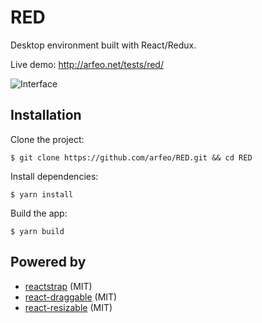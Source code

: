 # RED

Desktop environment built with React/Redux.

Live demo: http://arfeo.net/tests/red/

![Interface](http://arfeo.net/static/red/interface.png "Interface")

## Installation

Clone the project:

```
$ git clone https://github.com/arfeo/RED.git && cd RED
```

Install dependencies:

```
$ yarn install
```

Build the app:

```
$ yarn build
```

## Powered by

* [reactstrap](https://github.com/reactstrap/reactstrap) (MIT)
* [react-draggable](https://github.com/mzabriskie/react-draggable) (MIT)
* [react-resizable](https://github.com/STRML/react-resizable) (MIT)
